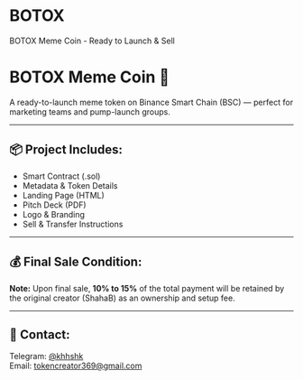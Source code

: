 # BOTOX
BOTOX Meme Coin - Ready to Launch &amp; Sell
# BOTOX Meme Coin 🚀

A ready-to-launch meme token on Binance Smart Chain (BSC) — perfect for marketing teams and pump-launch groups.

---

## 📦 Project Includes:
- Smart Contract (.sol)
- Metadata & Token Details
- Landing Page (HTML)
- Pitch Deck (PDF)
- Logo & Branding
- Sell & Transfer Instructions

---

## 💰 Final Sale Condition:
**Note:** Upon final sale, **10% to 15%** of the total payment will be retained by the original creator (ShahaB) as an ownership and setup fee.

---

## 🔗 Contact:
Telegram: [@khhshk](https://t.me/khhshk)  
Email: tokencreator369@gmail.com
